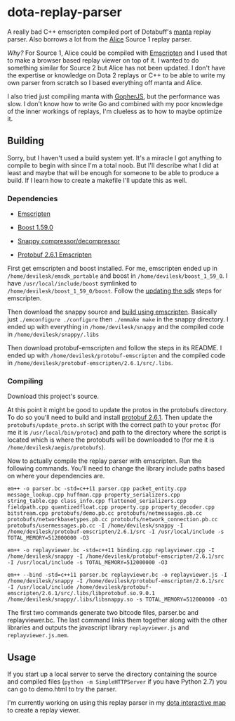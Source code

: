 # dota-replay-parser

A really bad C++ emscripten compiled port of Dotabuff's [manta](https://github.com/dotabuff/manta) replay parser. Also borrows a lot from the [Alice](https://github.com/AliceStats/Alice) Source 1 replay parser.

*Why?* For Source 1, Alice could be compiled with [Emscripten](https://github.com/kripken/emscripten) and I used that to make a browser based replay viewer on top of it. I wanted to do something similar for Source 2 but Alice has not been updated. I don't have the expertise or knowledge on Dota 2 replays or C++ to be able to write my own parser from scratch so I based everything off manta and Alice.

I also tried just compiling manta with [GopherJS](https://github.com/gopherjs/gopherjs), but the performance was slow. I don't know how to write Go and combined with my poor knowledge of the inner workings of replays, I'm clueless as to how to maybe optimize it.

## Building

Sorry, but I haven't used a build system yet. It's a miracle I got anything to compile to begin with since I'm a total noob. But I'll describe what I did at least and maybe that will be enough for someone to be able to produce a build. If I learn how to create a makefile I'll update this as well.

### Dependencies

* [Emscripten](http://kripken.github.io/emscripten-site/docs/getting_started/downloads.html)

* [Boost 1.59.0](http://www.boost.org/users/history/version_1_59_0.html)

* [Snappy compressor/decompressor](https://github.com/google/snappy)

* [Protobuf 2.6.1 Emscripten](https://github.com/invokr/protobuf-emscripten)


First get emscripten and boost installed. For me, emscripten ended up in `/home/devilesk/emsdk_portable` and boost in `/home/devilesk/boost_1_59_0`. I have `/usr/local/include/boost` symlinked to `/home/devilesk/boost_1_59_0/boost`. Follow the [updating the sdk](https://kripken.github.io/emscripten-site/docs/getting_started/downloads.html#updating-the-sdk) steps for emscripten.

Then download the snappy source and [build using emscripten](https://kripken.github.io/emscripten-site/docs/compiling/Building-Projects.html). Basically just `./emconfigure ./configure` then `./emmake make` in the snappy directory. I ended up with everything in `/home/devilesk/snappy` and the compiled code in `/home/devilesk/snappy/.libs`

Then download protobuf-emscripten and follow the steps in its README. I ended up with `/home/devilesk/protobuf-emscripten` and the compiled code in `/home/devilesk/protobuf-emscripten/2.6.1/src/.libs`.

### Compiling

Download this project's source.

At this point it might be good to update the protos in the protobufs directory. To do so you'll need to build and install [protobuf 2.6.1](https://github.com/google/protobuf/releases/tag/v2.6.1). Then update the `protobufs/update_proto.sh` script with the correct path to your `protoc` (for me it is `/usr/local/bin/protoc`) and path to the directory where the script is located which is where the protobufs will be downloaded to (for me it is `/home/devilesk/aegis/protobufs`).

Now to actually compile the replay parser with emscripten. Run the following commands. You'll need to change the library include paths based on where your dependencies are.

```
em++ -o parser.bc -std=c++11 parser.cpp packet_entity.cpp message_lookup.cpp huffman.cpp property_serializers.cpp string_table.cpp class_info.cpp flattened_serializers.cpp fieldpath.cpp quantizedfloat.cpp property.cpp property_decoder.cpp bitstream.cpp protobufs/demo.pb.cc protobufs/netmessages.pb.cc protobufs/networkbasetypes.pb.cc protobufs/network_connection.pb.cc protobufs/usermessages.pb.cc -I /home/devilesk/snappy -I /home/devilesk/protobuf-emscripten/2.6.1/src -I /usr/local/include -s TOTAL_MEMORY=512000000 -O3

em++ -o replayviewer.bc -std=c++11 binding.cpp replayviewer.cpp -I /home/devilesk/snappy -I /home/devilesk/protobuf-emscripten/2.6.1/src -I /usr/local/include -s TOTAL_MEMORY=512000000 -O3

em++ --bind -std=c++11 parser.bc replayviewer.bc -o replayviewer.js -I /home/devilesk/snappy -I /home/devilesk/protobuf-emscripten/2.6.1/src -I /usr/local/include /home/devilesk/protobuf-emscripten/2.6.1/src/.libs/libprotobuf.so.9.0.1 /home/devilesk/snappy/.libs/libsnappy.so -s TOTAL_MEMORY=512000000 -O3
```

The first two commands generate two bitcode files, parser.bc and replayviewer.bc. The last command links them together along with the other libraries and outputs the javascript library `replayviewer.js` and `replayviewer.js.mem`.

## Usage

If you start up a local server to serve the directory containing the source and compiled files (`python -m SimpleHTTPServer` if you have Python 2.7) you can go to demo.html to try the parser.

I'm currently working on using this replay parser in my [dota interactive map](https://github.com/devilesk/dota-interactive-map/tree/replayviewer/src/js/replayviewer) to create a replay viewer.